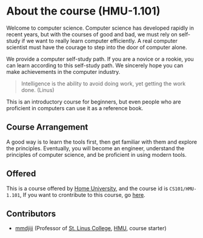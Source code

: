 # About the course (HMU-1.101)

Welcome to computer science. Computer science has developed rapidly in recent years, but with the courses of good and bad, we must rely on self-study if we want to really learn computer efficiently. A real computer scientist must have the courage to step into the door of computer alone.

We provide a computer self-study path. If you are a novice or a rookie, you can learn according to this self-study path. We sincerely hope you can make achievements in the computer industry.

> Intelligence is the ability to avoid doing work, yet getting the work done. (Linus)

This is an introductory course for beginners, but even people who are proficient in computers can use it as a reference book.

## Course Arrangement

A good way is to learn the tools first, then get familiar with them and explore the principles. Eventually, you will become an engineer, understand the principles of computer science, and be proficient in using modern tools.

## Offered

This is a course offered by [Home University](https://hmu.ac.cn/), and the course id is `CS101/HMU-1.101`, If you want to crontribute to this course, go [here](https://github.com/HMUniversity/CS101).


## Contributors

* [mmdjiji](https://github.com/mmdjiji) (Professor of [St. Linus College](https://github.com/orgs/HMUniversity/teams/st-linus-college), [HMU](https://hmu.ac.cn/), course starter)
